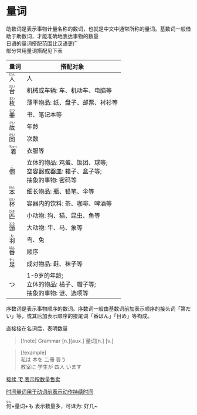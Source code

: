 # 量词  

助数词是表示事物计量名称的数词，也就是中文中通常所称的量词。基数词一般借助于助数词，才能准确地表达事物的数量  
日语的量词搭配范围比汉语更广  
部分常用量词搭配见下表  

|量词|搭配对象|
|-|-|
|<ruby>人<rt>にん</rt></ruby>|人|
|<ruby>台<rt>だい</rt></ruby>|机械或车辆: 车、机动车、电脑等|
|<ruby>枚<rt>まい</rt></ruby>|薄平物品: 纸、盘子、邮票、衬衫等|
|<ruby>冊<rt>さつ</rt></ruby>|书、笔记本等|
|<ruby>歳<rt>さい</rt></ruby>|年龄|
|<ruby>回<rt>かい</rt></ruby>|次数|
|<ruby>着<rt>ちゃく</rt></ruby>|衣服等|
|<ruby>個<rt>こ</rt></ruby>|立体的物品: 鸡蛋、饭团、球等;<br>空容器或器皿: 箱子、盒子等;<br>抽象的事物: 密码等|
|<ruby>本<rt>ほん</rt></ruby>|细长物品: 瓶、铅笔、伞等|
|<ruby>杯<rt>はい</rt></ruby>|容器内的饮料: 茶、咖啡、啤酒等|
|<ruby>匹<rt>ひき</rt></ruby>|小动物: 狗、猫、昆虫、鱼等|
|<ruby>頭<rt>とう</rt></ruby>|大动物: 牛、马、象等|
|<ruby>羽<rt>わ</rt></ruby>|鸟、兔|
|<ruby>番<rt>ばん</rt></ruby>|顺序|
|<ruby>足<rt>そく</rt></ruby>|成对物品: 鞋、袜子等|
|つ|1-9岁的年龄;<br>立体的物品: 橘子、帽子等;<br>抽象的事物: 谜、选项等|

序数词是表示事物顺序的数词。序数词一般由基数词前加表示顺序的接头词「第だい」等，或其后加表示顺序的接尾词「番ばん」「目め」等构成。

直接接在名词后，表明数量  

> [!note] Grammar
> [n.][aux.] 量词[n.] [v.]


> [!example]  
> 私は 本を 二冊 買う  
> 教室に 学生が 四人 います  

[接续 **で** 表示按数量售卖](../4.particle/て、で.md#用于量词后表示按数量售卖)

[时间量词用于动词前表示动作持续时间](时间.md#时间段)

<ruby>何<rt>なん</rt></ruby>+量词+も 表示数量多，可译为: 好几~  
